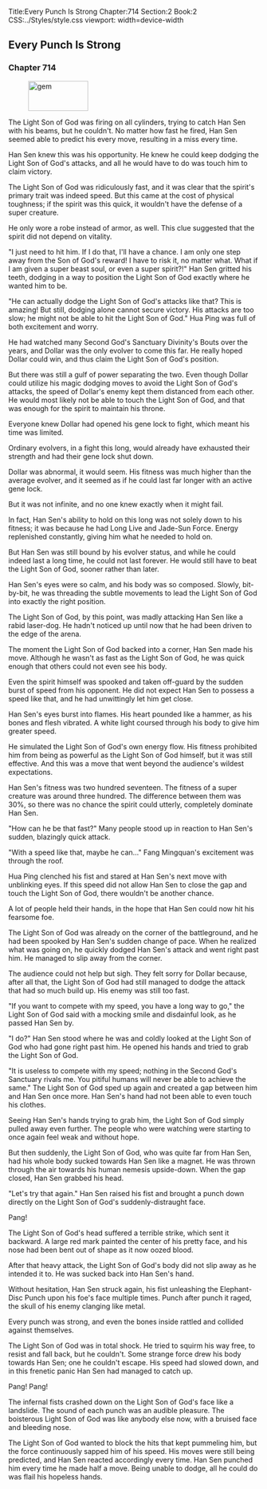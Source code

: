 Title:Every Punch Is Strong 
Chapter:714 
Section:2 
Book:2 
CSS:../Styles/style.css 
viewport: width=device-width
  
## Every Punch Is Strong
### Chapter 714
  
<figure>
	<img src="../Images/gem.gif" alt="gem" id="gem" width="120" height="60" />
</figure>
  

  
The Light Son of God was firing on all cylinders, trying to catch Han Sen with his beams, but he couldn't. No matter how fast he fired, Han Sen seemed able to predict his every move, resulting in a miss every time.

Han Sen knew this was his opportunity. He knew he could keep dodging the Light Son of God's attacks, and all he would have to do was touch him to claim victory.

The Light Son of God was ridiculously fast, and it was clear that the spirit's primary trait was indeed speed. But this came at the cost of physical toughness; if the spirit was this quick, it wouldn't have the defense of a super creature.

He only wore a robe instead of armor, as well. This clue suggested that the spirit did not depend on vitality.

"I just need to hit him. If I do that, I'll have a chance. I am only one step away from the Son of God's reward! I have to risk it, no matter what. What if I am given a super beast soul, or even a super spirit?!" Han Sen gritted his teeth, dodging in a way to position the Light Son of God exactly where he wanted him to be.

"He can actually dodge the Light Son of God's attacks like that? This is amazing! But still, dodging alone cannot secure victory. His attacks are too slow; he might not be able to hit the Light Son of God." Hua Ping was full of both excitement and worry.

He had watched many Second God's Sanctuary Divinity's Bouts over the years, and Dollar was the only evolver to come this far. He really hoped Dollar could win, and thus claim the Light Son of God's position.

But there was still a gulf of power separating the two. Even though Dollar could utilize his magic dodging moves to avoid the Light Son of God's attacks, the speed of Dollar's enemy kept them distanced from each other. He would most likely not be able to touch the Light Son of God, and that was enough for the spirit to maintain his throne.

Everyone knew Dollar had opened his gene lock to fight, which meant his time was limited.

Ordinary evolvers, in a fight this long, would already have exhausted their strength and had their gene lock shut down.

Dollar was abnormal, it would seem. His fitness was much higher than the average evolver, and it seemed as if he could last far longer with an active gene lock.

But it was not infinite, and no one knew exactly when it might fail.

In fact, Han Sen's ability to hold on this long was not solely down to his fitness; it was because he had Long Live and Jade-Sun Force. Energy replenished constantly, giving him what he needed to hold on.

But Han Sen was still bound by his evolver status, and while he could indeed last a long time, he could not last forever. He would still have to beat the Light Son of God, sooner rather than later.

Han Sen's eyes were so calm, and his body was so composed. Slowly, bit-by-bit, he was threading the subtle movements to lead the Light Son of God into exactly the right position.

The Light Son of God, by this point, was madly attacking Han Sen like a rabid laser-dog. He hadn't noticed up until now that he had been driven to the edge of the arena.

The moment the Light Son of God backed into a corner, Han Sen made his move. Although he wasn't as fast as the Light Son of God, he was quick enough that others could not even see his body.

Even the spirit himself was spooked and taken off-guard by the sudden burst of speed from his opponent. He did not expect Han Sen to possess a speed like that, and he had unwittingly let him get close.

Han Sen's eyes burst into flames. His heart pounded like a hammer, as his bones and flesh vibrated. A white light coursed through his body to give him greater speed.

He simulated the Light Son of God's own energy flow. His fitness prohibited him from being as powerful as the Light Son of God himself, but it was still effective. And this was a move that went beyond the audience's wildest expectations.

Han Sen's fitness was two hundred seventeen. The fitness of a super creature was around three hundred. The difference between them was 30%, so there was no chance the spirit could utterly, completely dominate Han Sen.

"How can he be that fast?" Many people stood up in reaction to Han Sen's sudden, blazingly quick attack.

"With a speed like that, maybe he can..." Fang Mingquan's excitement was through the roof.

Hua Ping clenched his fist and stared at Han Sen's next move with unblinking eyes. If this speed did not allow Han Sen to close the gap and touch the Light Son of God, there wouldn't be another chance.

A lot of people held their hands, in the hope that Han Sen could now hit his fearsome foe.

The Light Son of God was already on the corner of the battleground, and he had been spooked by Han Sen's sudden change of pace. When he realized what was going on, he quickly dodged Han Sen's attack and went right past him. He managed to slip away from the corner.

The audience could not help but sigh. They felt sorry for Dollar because, after all that, the Light Son of God had still managed to dodge the attack that had so much build up. His enemy was still too fast.

"If you want to compete with my speed, you have a long way to go," the Light Son of God said with a mocking smile and disdainful look, as he passed Han Sen by.

"I do?" Han Sen stood where he was and coldly looked at the Light Son of God who had gone right past him. He opened his hands and tried to grab the Light Son of God.

"It is useless to compete with my speed; nothing in the Second God's Sanctuary rivals me. You pitiful humans will never be able to achieve the same." The Light Son of God sped up again and created a gap between him and Han Sen once more. Han Sen's hand had not been able to even touch his clothes.

Seeing Han Sen's hands trying to grab him, the Light Son of God simply pulled away even further. The people who were watching were starting to once again feel weak and without hope.

But then suddenly, the Light Son of God, who was quite far from Han Sen, had his whole body sucked towards Han Sen like a magnet. He was thrown through the air towards his human nemesis upside-down. When the gap closed, Han Sen grabbed his head.

"Let's try that again." Han Sen raised his fist and brought a punch down directly on the Light Son of God's suddenly-distraught face.

Pang!

The Light Son of God's head suffered a terrible strike, which sent it backward. A large red mark painted the center of his pretty face, and his nose had been bent out of shape as it now oozed blood.

After that heavy attack, the Light Son of God's body did not slip away as he intended it to. He was sucked back into Han Sen's hand.

Without hesitation, Han Sen struck again, his fist unleashing the Elephant-Disc Punch upon his foe's face multiple times. Punch after punch it raged, the skull of his enemy clanging like metal.

Every punch was strong, and even the bones inside rattled and collided against themselves.

The Light Son of God was in total shock. He tried to squirm his way free, to resist and fall back, but he couldn't. Some strange force drew his body towards Han Sen; one he couldn't escape. His speed had slowed down, and in this frenetic panic Han Sen had managed to catch up.

Pang! Pang!

The infernal fists crashed down on the Light Son of God's face like a landslide. The sound of each punch was an audible pleasure. The boisterous Light Son of God was like anybody else now, with a bruised face and bleeding nose.

The Light Son of God wanted to block the hits that kept pummeling him, but the force continuously sapped him of his speed. His moves were still being predicted, and Han Sen reacted accordingly every time. Han Sen punched him every time he made half a move. Being unable to dodge, all he could do was flail his hopeless hands.